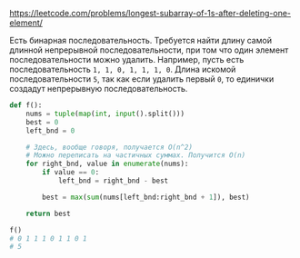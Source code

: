 https://leetcode.com/problems/longest-subarray-of-1s-after-deleting-one-element/

Есть бинарная последовательность. Требуется найти длину самой длинной непрерывной последовательности, при том что один элемент последовательности можно удалить. Например, пусть есть последовательность `1, 1, 0, 1, 1, 1, 0`. Длина искомой последовательности `5`, так как если удалить первый `0`, то единички создадут непрерывную последовательность.
```python
def f():
    nums = tuple(map(int, input().split()))
    best = 0
    left_bnd = 0

    # Здесь, вообще говоря, получается O(n^2)
    # Можно переписать на частичных суммах. Получится O(n)
    for right_bnd, value in enumerate(nums):
        if value == 0:
            left_bnd = right_bnd - best

        best = max(sum(nums[left_bnd:right_bnd + 1]), best)

    return best

f()
# 0 1 1 1 0 1 1 0 1
# 5
```